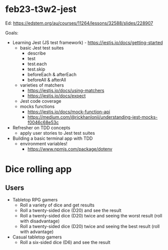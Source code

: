 # feb23-t3w2-jest

Ed: https://edstem.org/au/courses/11264/lessons/32588/slides/228907

Goals:

- Learning Jest (JS test framework) - https://jestjs.io/docs/getting-started  
    - basic Jest test suites  
		- describe  
		- test
		- test.each
		- test.skip
		- beforeEach & afterEach
		- beforeAll & afterAll
	- varieties of matchers
		- https://jestjs.io/docs/using-matchers
		- https://jestjs.io/docs/expect
	- Jest code coverage
	- mocks functions 
		- https://jestjs.io/docs/mock-function-api 
		- https://medium.com/@rickhanlonii/understanding-jest-mocks-f0046c68e53c 
- Refresher on TDD concepts
	- apply user stories to Jest test suites 
- Building a basic terminal app with TDD
	- environment variables!
		- https://www.npmjs.com/package/dotenv




# Dice rolling app 

## Users 

- Tabletop RPG gamers 
	- Roll a variety of dice and get results 
	- Roll a twenty-sided dice (D20) and see the result 
	- Roll a twenty-sided dice (D20) twice and seeing the worst result (roll with disadvantage) 
	- Roll a twenty-sided dice (D20) twice and seeing the best result (roll with advantage) 
- Casual tabletop gamers 
	- Roll a six-sided dice (D6) and see the result